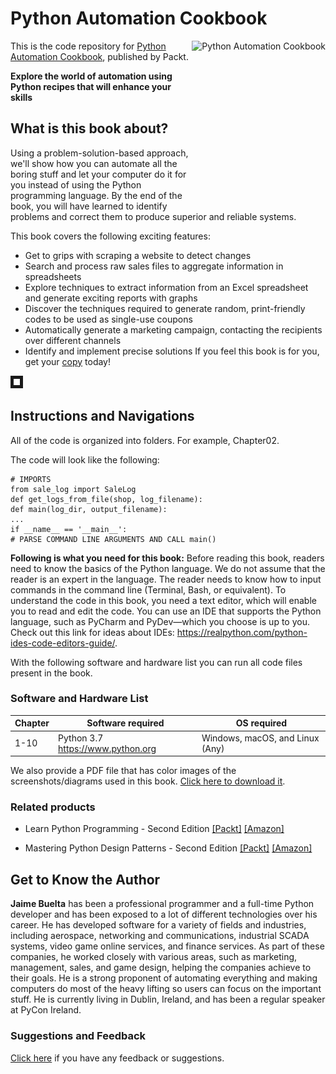 # Python Automation Cookbook

<a href="https://www.packtpub.com/application-development/python-automation-cookbook?utm_source=github&utm_medium=repository&utm_campaign=9781789133806 "> <img src="https://d1ldz4te4covpm.cloudfront.net/sites/default/files/imagecache/ppv4_main_book_cover/B10858.png" alt="Python Automation Cookbook" height="256px" align="right"></a>

This is the code repository for [Python Automation Cookbook](https://www.packtpub.com/application-development/python-automation-cookbook?utm_source=github&utm_medium=repository&utm_campaign=9781789133806), published by Packt.

**Explore the world of automation using Python recipes that will enhance your skills**

## What is this book about?
Using a problem-solution-based approach, we'll show how you can automate all the boring stuff and let your computer do it for you instead of using the Python programming language. By the end of the book, you will have learned to identify problems and correct them to produce superior and reliable systems.

This book covers the following exciting features:
* Get to grips with scraping a website to detect changes
* Search and process raw sales files to aggregate information in spreadsheets
* Explore techniques to extract information from an Excel spreadsheet and generate exciting reports with graphs
* Discover the techniques required to generate random, print-friendly codes to be used  as single-use coupons
* Automatically generate a marketing campaign, contacting the recipients over different  channels
* Identify and implement precise solutions
If you feel this book is for you, get your [copy](https://www.amazon.com/dp/B07F2L2CDC) today!

<a href="https://www.packtpub.com/?utm_source=github&utm_medium=banner&utm_campaign=GitHubBanner"><img src="https://raw.githubusercontent.com/PacktPublishing/GitHub/master/GitHub.png" 
alt="https://www.packtpub.com/" border="5" /></a>

## Instructions and Navigations
All of the code is organized into folders. For example, Chapter02.

The code will look like the following:
```
# IMPORTS
from sale_log import SaleLog
def get_logs_from_file(shop, log_filename):
def main(log_dir, output_filename):
...
if __name__ == '__main__':
# PARSE COMMAND LINE ARGUMENTS AND CALL main()
```

**Following is what you need for this book:**
Before reading this book, readers need to know the basics of the Python language. We do not assume that the reader is an expert in the language.
The reader needs to know how to input commands in the command line (Terminal, Bash, or equivalent).
To understand the code in this book, you need a text editor, which will enable you to read and edit the code. You can use an IDE that supports the Python language, such as PyCharm and PyDev—which you choose is up to you. Check out this link for ideas about
IDEs: https://realpython.com/python-ides-code-editors-guide/.

With the following software and hardware list you can run all code files present in the book.
### Software and Hardware List
| Chapter  | Software required                   | OS required                        |
| -------- | ------------------------------------| -----------------------------------|
| 1-10        | Python 3.7 https://www.python.org              | Windows, macOS, and Linux (Any) |


We also provide a PDF file that has color images of the screenshots/diagrams used in this book. [Click here to download it](https://www.packtpub.com/sites/default/files/downloads/9781789133806_ColorImages.pdf).

### Related products
* Learn Python Programming - Second Edition [[Packt]](https://www.packtpub.com/application-development/learn-python-programming-second-edition?utm_source=github&utm_medium=repository&utm_campaign=9781788116662 ) [[Amazon]](https://www.amazon.com/dp/1788996666)

* Mastering Python Design Patterns - Second Edition [[Packt]](https://www.packtpub.com/application-development/mastering-python-design-patterns-second-edition?utm_source=github&utm_medium=repository&utm_campaign=9781788837484 ) [[Amazon]](https://www.amazon.com/dp/B07FNXNXY7)


## Get to Know the Author
**Jaime Buelta**
has been a professional programmer and a full-time Python developer and has been exposed to a lot of different technologies over his career. He has developed software for a variety of fields and industries, including aerospace, networking and communications, industrial SCADA systems, video game online services, and finance services. As part of these companies, he worked closely with various areas, such as marketing, management, sales, and game design, helping the companies achieve to their goals. He is a strong proponent of automating everything and making computers do most of the heavy lifting so users can focus on the important stuff. He is currently living in Dublin, Ireland, and has been a regular speaker at PyCon Ireland.


### Suggestions and Feedback
[Click here](https://docs.google.com/forms/d/e/1FAIpQLSdy7dATC6QmEL81FIUuymZ0Wy9vH1jHkvpY57OiMeKGqib_Ow/viewform) if you have any feedback or suggestions.


